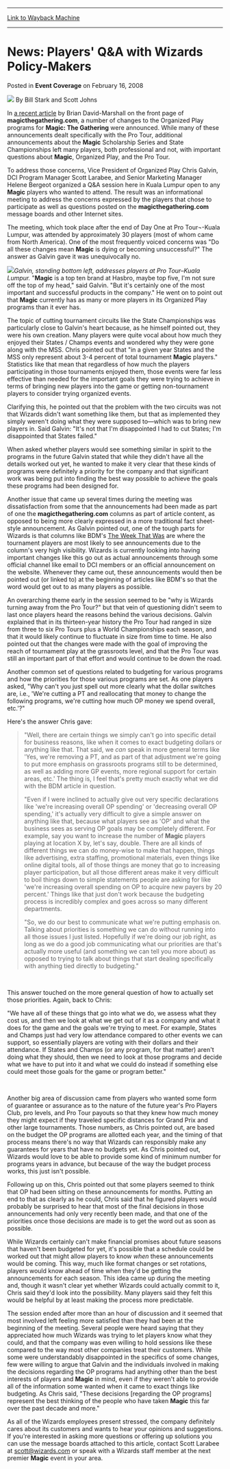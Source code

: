 
---
[Link to Wayback Machine](https://web.archive.org/web/20210502233944/https://magic.wizards.com/en/articles/archive/event-coverage/news-players-qa-wizards-policy-makers-2008-02-16)

[_metadata_:author]:- "Bill Stark and Scott Johns"
[_metadata_:description]:- "In a recent article by Brian David-Marshall on the front page of magicthegathering.com, a number of changes to the Organized Play programs for Magic: The Gathering were announced. While many of these announcements dealt specifically with the Pro Tour, additional announcements about the Magic Scholarship Series and State Championships left many players, both professional and"
[_metadata_:generator]:- "Drupal 7 (http://drupal.org)"
[_metadata_:node]:- "583036"
[_metadata_:publish_date]:- "2008-02-16"
[_metadata_:source]:- "div-main-content"
[_metadata_:title]:- "News: Players' Q&A with Wizards Policy-Makers"
[_metadata_:wayback_capture_timestamp]:- "2021-05-02 23:39:44"
[_metadata_:wayback_raw_url]:- "https://web.archive.org/web/20210502233944id_/https://magic.wizards.com/en/articles/archive/event-coverage/news-players-qa-wizards-policy-makers-2008-02-16"
[_metadata_:wayback_url]:- "https://magic.wizards.com/en/articles/archive/event-coverage/news-players-qa-wizards-policy-makers-2008-02-16"
---


News: Players' Q&A with Wizards Policy-Makers
=============================================



 Posted in **Event Coverage**
 on February 16, 2008 






![](https://media.magic.wizards.com/styles/auth_small/public/generic-avatar-150_191.png)
By Bill Stark and Scott Johns












In [a recent article](http://archive.wizards.com/Magic/Magazine/Article.aspx?x=mtgcom/daily/bd315) by Brian David-Marshall on the front page of **magicthegathering.com**, a number of changes to the Organized Play programs for **Magic: The Gathering** were announced. While many of these announcements dealt specifically with the Pro Tour, additional announcements about the **Magic** Scholarship Series and State Championships left many players, both professional and not, with important questions about **Magic**, Organized Play, and the Pro Tour.


To address those concerns, Vice President of Organized Play Chris Galvin, DCI Program Manager Scott Larabee, and Senior Marketing Manager Helene Bergeot organized a Q&A session here in Kuala Lumpur open to any **Magic** players who wanted to attend. The result was an informational meeting to address the concerns expressed by the players that chose to participate as well as questions posted on the **magicthegathering.com** message boards and other Internet sites.


The meeting, which took place after the end of Day One at Pro Tour¬-Kuala Lumpur, was attended by approximately 30 players (most of whom came from North America). One of the most frequently voiced concerns was "Do all these changes mean **Magic** is dying or becoming unsuccessful?" The answer as Galvin gave it was unequivocally no.


![](https://media.magic.wizards.com/image_legacy_migration/sideboard/images/ptkl08/ptkl_qa.jpg)*Galvin, standing bottom left, addresses players at Pro Tour–Kuala Lumpur.* "**Magic** is a top ten brand at Hasbro, maybe top five, I'm not sure off the top of my head," said Galvin. "But it's certainly one of the most important and successful products in the company." He went on to point out that **Magic** currently has as many or more players in its Organized Play programs than it ever has.


The topic of cutting tournament circuits like the State Championships was particularly close to Galvin's heart because, as he himself pointed out, they were his own creation. Many players were quite vocal about how much they enjoyed their States / Champs events and wondered why they were gone along with the MSS. Chris pointed out that "in a given year States and the MSS only represent about 3-4 percent of total tournament **Magic** players." Statistics like that mean that regardless of how much the players participating in those tournaments enjoyed them, those events were far less effective than needed for the important goals they were trying to achieve in terms of bringing new players into the game or getting non-tournament players to consider trying organized events.


Clarifying this, he pointed out that the problem with the two circuits was not that Wizards didn't want something like them, but that as implemented they simply weren't doing what they were supposed to—which was to bring new players in. Said Galvin: "It's not that I'm disappointed I had to cut States; I'm disappointed that States failed."


When asked whether players would see something similar in spirit to the programs in the future Galvin stated that while they didn't have all the details worked out yet, he wanted to make it very clear that these kinds of programs were definitely a priority for the company and that significant work was being put into finding the best way possible to achieve the goals these programs had been designed for.


Another issue that came up several times during the meeting was dissatisfaction from some that the announcements had been made as part of one the **magicthegathering.com** columns as part of article content, as opposed to being more clearly expressed in a more traditional fact sheet-style announcement. As Galvin pointed out, one of the tough parts for Wizards is that columns like BDM's [The Week That Was](http://archive.wizards.com/Magic/Magazine/Article.aspx?x=mtgcom/columnarchive&column=TheWeekThatWas) are where the tournament players are most likely to see announcements due to the column's very high visibility. Wizards is currently looking into having important changes like this go out as actual announcements through some official channel like email to DCI members or an official announcement on the website. Whenever they came out, these announcements would then be pointed out (or linked to) at the beginning of articles like BDM's so that the word would get out to as many players as possible.


An overarching theme early in the session seemed to be "why is Wizards turning away from the Pro Tour?" but that vein of questioning didn't seem to last once players heard the reasons behind the various decisions. Galvin explained that in its thirteen-year history the Pro Tour had ranged in size from three to six Pro Tours plus a World Championships each season, and that it would likely continue to fluctuate in size from time to time. He also pointed out that the changes were made with the goal of improving the reach of tournament play at the grassroots level, and that the Pro Tour was still an important part of that effort and would continue to be down the road.


Another common set of questions related to budgeting for various programs and how the priorities for those various programs are set. As one players asked, "Why can't you just spell out more clearly what the dollar switches are, i.e., 'We're cutting a PT and reallocating that money to change the following programs, we're cutting how much OP money we spend overall, etc.'?"


Here's the answer Chris gave:



> 
> "Well, there are certain things we simply can't go into specific detail for business reasons, like when it comes to exact budgeting dollars or anything like that. That said, we *can* speak in more general terms like 'Yes, we're removing a PT, and as part of that adjustment we're going to put more emphasis on grassroots programs still to be determined, as well as adding more GP events, more regional support for certain areas, etc.' The thing is, I feel that's pretty much exactly what we did with the BDM article in question.
> 
> 
> "Even if I were inclined to actually give out very specific declarations like 'we're increasing overall OP spending' or 'decreasing overall OP spending,' it's actually very difficult to give a simple answer on anything like that, because what players see as 'OP' and what the business sees as serving OP goals may be completely different. For example, say you want to increase the number of **Magic** players playing at location X by, let's say, double. There are all kinds of different things we can do money-wise to make that happen, things like advertising, extra staffing, promotional materials, even things like online digital tools, all of those things are money that go to increasing player participation, but all those different areas make it very difficult to boil things down to simple statements people are asking for like 'we're increasing overall spending on OP to acquire new payers by 20 percent.' Things like that just don't work because the budgeting process is incredibly complex and goes across so many different departments.
> 
> 
> "So, we do our best to communicate what we're putting emphasis on. Talking about priorities is something we can do without running into all those issues I just listed. Hopefully if we're doing our job right, as long as we do a good job communicating what our priorities are that's actually more useful (and something we can tell you more about) as opposed to trying to talk about things that start dealing specifically with anything tied directly to budgeting."
> 
> 
> 


 

This answer touched on the more general question of how to actually set those priorities. Again, back to Chris:


"We have all of these things that go into what we do, we assess what they cost us, and then we look at what we get out of it as a company and what it does for the game and the goals we're trying to meet. For example, States and Champs just had very low attendance compared to other events we can support, so essentially players are voting with their dollars and their attendance. If States and Champs (or any program, for that matter) aren't doing what they should, then we need to look at those programs and decide what we have to put into it and what we could do instead if something else could meet those goals for the game or program better."


 

Another big area of discussion came from players who wanted some form of guarantee or assurance as to the nature of the future year's Pro Players Club, pro levels, and Pro Tour payouts so that they knew how much money they might expect if they traveled specific distances for Grand Prix and other large tournaments. Those numbers, as Chris pointed out, are based on the budget the OP programs are allotted each year, and the timing of that process means there's no way that Wizards can responsibly make any guarantees for years that have no budgets yet. As Chris pointed out, Wizards would love to be able to provide some kind of minimum number for programs years in advance, but because of the way the budget process works, this just isn't possible.


Following up on this, Chris pointed out that some players seemed to think that OP had been sitting on these announcements for months. Putting an end to that as clearly as he could, Chris said that he figured players would probably be surprised to hear that most of the final decisions in those announcements had only very recently been made, and that one of the priorities once those decisions are made is to get the word out as soon as possible.


While Wizards certainly can't make financial promises about future seasons that haven't been budgeted for yet, it's possible that a schedule could be worked out that might allow players to know *when* these announcements would be coming. This way, much like format changes or set rotations, players would know ahead of time when they'd be getting the announcements for each season. This idea came up during the meeting and, though it wasn't clear yet whether Wizards could actually commit to it, Chris said they'd look into the possibility. Many players said they felt this would be helpful by at least making the process more predictable.


The session ended after more than an hour of discussion and it seemed that most involved left feeling more satisfied than they had been at the beginning of the meeting. Several people were heard saying that they appreciated how much Wizards was trying to let players know what they could, and that the company was even willing to hold sessions like these compared to the way most other companies treat their customers. While some were understandably disappointed in the specifics of some changes, few were willing to argue that Galvin and the individuals involved in making the decisions regarding the OP programs had anything other than the best interests of players and **Magic** in mind, even if they weren't able to provide all of the information some wanted when it came to exact things like budgeting. As Chris said, "These decisions [regarding the OP programs] represent the best thinking of the people who have taken **Magic** this far over the past decade and more."


As all of the Wizards employees present stressed, the company definitely cares about its customers and wants to hear your opinions and suggestions. If you're interested in asking more questions or offering up solutions you can use the message boards attached to this article, contact Scott Larabee at [scott@wizards.com](mailto:scott@wizards.com) or speak with a Wizards staff member at the next premier **Magic** event in your area.








